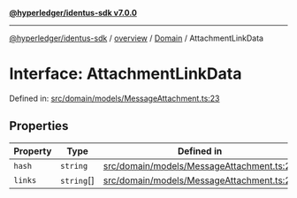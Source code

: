 [**@hyperledger/identus-sdk v7.0.0**](../../../../README.md)

***

[@hyperledger/identus-sdk](../../../../README.md) / [overview](../../../README.md) / [Domain](../README.md) / AttachmentLinkData

# Interface: AttachmentLinkData

Defined in: [src/domain/models/MessageAttachment.ts:23](https://github.com/hyperledger/identus-edge-agent-sdk-ts/blob/96423ee84b124a31ce63036d9d623d1cb73a13c2/src/domain/models/MessageAttachment.ts#L23)

## Properties

| Property | Type | Defined in |
| ------ | ------ | ------ |
| <a id="hash"></a> `hash` | `string` | [src/domain/models/MessageAttachment.ts:25](https://github.com/hyperledger/identus-edge-agent-sdk-ts/blob/96423ee84b124a31ce63036d9d623d1cb73a13c2/src/domain/models/MessageAttachment.ts#L25) |
| <a id="links"></a> `links` | `string`[] | [src/domain/models/MessageAttachment.ts:24](https://github.com/hyperledger/identus-edge-agent-sdk-ts/blob/96423ee84b124a31ce63036d9d623d1cb73a13c2/src/domain/models/MessageAttachment.ts#L24) |
